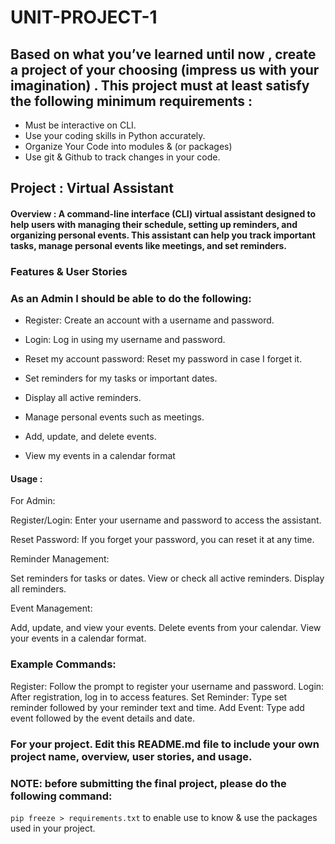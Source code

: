 # UNIT-PROJECT-1

## Based on what you’ve learned until now , create a project of your choosing (impress us with your imagination) . This project must at least satisfy the following minimum requirements :

- Must be interactive on CLI.
- Use your coding skills in Python accurately.
- Organize Your Code into modules & (or packages)
- Use git & Github to track changes in your code.

## Project : Virtual Assistant

#### Overview : A command-line interface (CLI) virtual assistant designed to help users with managing their schedule, setting up reminders, and organizing personal events. This assistant can help you track important tasks, manage personal events like meetings, and set reminders.

### Features & User Stories

### As an Admin I should be able to do the following:

- Register: Create an account with a username and password.

- Login: Log in using my username and password.

- Reset my account password: Reset my password in case I forget it.

- Set reminders for my tasks or important dates.

- Display all active reminders.

- Manage personal events such as meetings.

- Add, update, and delete events.

- View my events in a calendar format

#### Usage :

For Admin:

Register/Login: Enter your username and password to access the assistant.

Reset Password: If you forget your password, you can reset it at any time.

Reminder Management:

Set reminders for tasks or dates.
View or check all active reminders.
Display all reminders.

Event Management:

Add, update, and view your events.
Delete events from your calendar.
View your events in a calendar format.

### Example Commands:

Register: Follow the prompt to register your username and password.
Login: After registration, log in to access features.
Set Reminder: Type set reminder followed by your reminder text and time.
Add Event: Type add event followed by the event details and date.

### For your project. Edit this README.md file to include your own project name, overview, user stories, and usage.

### NOTE: before submitting the final project, please do the following command:

`pip freeze > requirements.txt` to enable use to know & use the packages used in your project.
